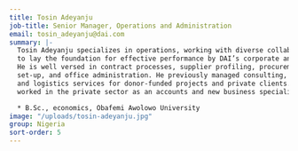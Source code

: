 ```yaml
---
title: Tosin Adeyanju
job-title: Senior Manager, Operations and Administration
email: tosin_adeyanju@dai.com
summary: |-
  Tosin Adeyanju specializes in operations, working with diverse collaborators
  to lay the foundation for effective performance by DAI’s corporate and project teams.
  He is well versed in contract processes, supplier profiling, procurement, project
  set-up, and office administration. He previously managed consulting, procurement,
  and logistics services for donor-funded projects and private clients. Earlier, Tosin
  worked in the private sector as an accounts and new business specialist.

  * B.Sc., economics, Obafemi Awolowo University
image: "/uploads/tosin-adeyanju.jpg"
group: Nigeria
sort-order: 5
---
```


